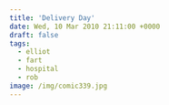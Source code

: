 ```yaml
---
title: 'Delivery Day'
date: Wed, 10 Mar 2010 21:11:00 +0000
draft: false
tags:
  - elliot
  - fart
  - hospital
  - rob
image: /img/comic339.jpg
---
```


